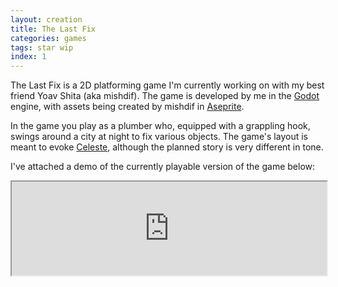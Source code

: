 ```yaml
---
layout: creation
title: The Last Fix
categories: games
tags: star wip
index: 1
---
```


The Last Fix is a 2D platforming game I'm currently working on with my best friend Yoav Shita (aka mishdif). The game is developed by me in the [Godot](https://godotengine.org/) engine, with assets being created by mishdif in [Aseprite](https://www.aseprite.org/).

In the game you play as a plumber who, equipped with a grappling hook, swings around a city at night to fix various objects. The game's layout is meant to evoke [Celeste](https://www.celestegame.com/), although the planned story is very different in tone.

I've attached a demo of the currently playable version of the game below:

<iframe style="width: 100%" src="https://newdefectus.github.io/TheLastFix"></iframe>